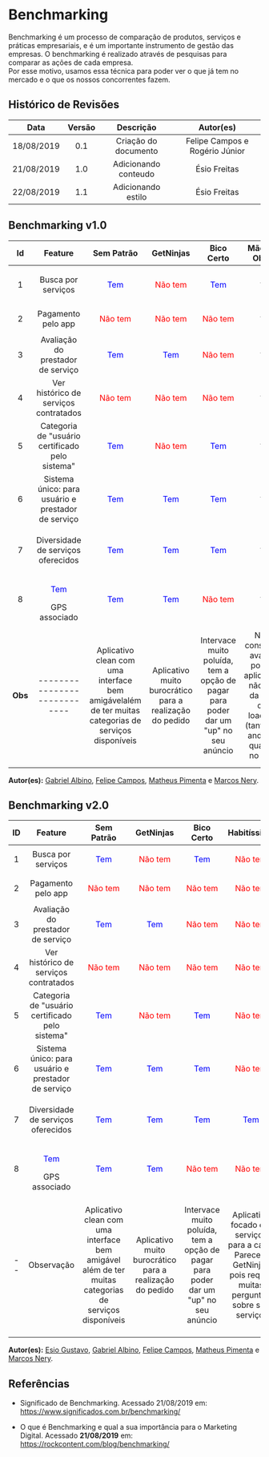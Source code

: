 # Benchmarking

Benchmarking é um processo de comparação de produtos, serviços e práticas empresariais, e é um importante instrumento de gestão das empresas. O benchmarking é realizado através de pesquisas para comparar as ações de cada empresa.
<br/>Por esse motivo, usamos essa técnica para poder ver o que já tem no mercado e o que os nossos concorrentes fazem.

## Histórico de Revisões

|    Data    | Versão |      Descrição       |           Autor(es)            |
| :--------: | :----: | :------------------: | :----------------------------: |
| 18/08/2019 |  0.1   | Criação do documento | Felipe Campos e Rogério Júnior |
| 21/08/2019 |  1.0   | Adicionando conteudo |          Ésio Freitas          |
| 22/08/2019 |  1.1   |  Adicionando estilo  |          Ésio Freitas          |

## Benchmarking v1.0

|   Id    |                      Feature                       |                                              Sem Patrão                                              |                        GetNinjas                         |                                     Bico Certo                                      |                                            Mão de Obra                                             |                                                  Habitíssimo                                                  |  Fast Salon   |                                                             Me Ajuda App                                                              |                                                                      Workana                                                                       |                                                     Freelancers                                                     |           I Prestador           |             99 Frellas             |             Diaríssima             |               Rappi                |
| :-----: | :------------------------------------------------: | :--------------------------------------------------------------------------------------------------: | :------------------------------------------------------: | :---------------------------------------------------------------------------------: | :------------------------------------------------------------------------------------------------: | :-----------------------------------------------------------------------------------------------------------: | :-----------: | :-----------------------------------------------------------------------------------------------------------------------------------: | :------------------------------------------------------------------------------------------------------------------------------------------------: | :-----------------------------------------------------------------------------------------------------------------: | :-----------------------------: | :--------------------------------: | :--------------------------------: | :--------------------------------: |
|    1    |                 Busca por serviços                 |                                   <p style="color: blue;">Tem</p>                                    |            <p style="color: red;">Não tem</p>            |                           <p style="color: blue;">Tem</p>                           |                                                 ?                                                  |                                      <p style="color: red;">Não tem</p>                                       |       ?       |                                                  <p style="color: red;">Não tem</p>                                                   |                                                          <p style="color: blue;">Tem</p>                                                           |                                           <p style="color: blue;">Tem</p>                                           | <p style="color: blue;">Tem</p> |  <p style="color: blue;">Tem</p>   |  <p style="color: blue;">Tem</p>   | <p style="color: red;">Não tem</p> |
|    2    |                 Pagamento pelo app                 |                                  <p style="color: red;">Não tem</p>                                  |            <p style="color: red;">Não tem</p>            |                         <p style="color: red;">Não tem</p>                          |                                                 ?                                                  |                                      <p style="color: red;">Não tem</p>                                       |       ?       |                                                                   ?                                                                   |                                                                         ?                                                                          |                                           <p style="color: blue;">Tem</p>                                           |                ?                |  <p style="color: blue;">Tem</p>   |                 ?                  |  <p style="color: blue;">Tem</p>   |
|    3    |         Avaliação do prestador de serviço          |                                   <p style="color: blue;">Tem</p>                                    |             <p style="color: blue;">Tem</p>              |                         <p style="color: red;">Não tem</p>                          |                                                 ?                                                  |                                      <p style="color: red;">Não tem</p>                                       |       ?       |                                                                   ?                                                                   |                                                                         ?                                                                          |                                           <p style="color: blue;">Tem</p>                                           |                ?                |  <p style="color: blue;">Tem</p>   |  <p style="color: blue;">Tem</p>   |  <p style="color: blue;">Tem</p>   |
|    4    |       Ver histórico de serviços contratados        |                                  <p style="color: red;">Não tem</p>                                  |            <p style="color: red;">Não tem</p>            |                         <p style="color: red;">Não tem</p>                          |                                                 ?                                                  |                                      <p style="color: red;">Não tem</p>                                       |       ?       |                                                    <p style="color: blue;">Tem</p>                                                    |                                                                         ?                                                                          |                                           <p style="color: blue;">Tem</p>                                           |                ?                |  <p style="color: blue;">Tem</p>   |                 ?                  |  <p style="color: blue;">Tem</p>   |
|    5    |  Categoria de "usuário certificado pelo sistema"   |                                   <p style="color: blue;">Tem</p>                                    |            <p style="color: red;">Não tem</p>            |                           <p style="color: blue;">Tem</p>                           |                                                 ?                                                  |                                      <p style="color: red;">Não tem</p>                                       |       ?       |                                                  <p style="color: red;">Não tem</p>                                                   |                                                                         ?                                                                          |                                         <p style="color: red;">Não tem</p>                                          |                ?                |  <p style="color: blue;">Tem</p>   |                 ?                  | <p style="color: red;">Não tem</p> |
|    6    | Sistema único: para usuário e prestador de serviço |                                   <p style="color: blue;">Tem</p>                                    |             <p style="color: blue;">Tem</p>              |                           <p style="color: blue;">Tem</p>                           |                                                 ?                                                  |                                      <p style="color: red;">Não tem</p>                                       |       ?       |                                                  <p style="color: red;">Não tem</p>                                                   |                                                          <p style="color: blue;">Tem</p>                                                           |                                           <p style="color: blue;">Tem</p>                                           | <p style="color: blue;">Tem</p> |  <p style="color: blue;">Tem</p>   |  <p style="color: blue;">Tem</p>   | <p style="color: red;">Não tem</p> |
|    7    |         Diversidade de serviços oferecidos         |                                   <p style="color: blue;">Tem</p>                                    |             <p style="color: blue;">Tem</p>              |                           <p style="color: blue;">Tem</p>                           |                                                 ?                                                  |                                        <p style="color: blue;">Tem</p>                                        |       ?       |                                                  <p style="color: red;">Não tem</p>                                                   |                                                 <p style="color: red;">Não tem</p> (Maioria de TI)                                                 |                                 <p style="color: red;">Não tem</p> (Maioria de TI)                                  | <p style="color: blue;">Tem</p> | <p style="color: red;">Não tem</p> | <p style="color: red;">Não tem</p> | <p style="color: red;">Não tem</p> |
|    8    |   <p style="color: blue;">Tem</p> GPS associado    |                                   <p style="color: blue;">Tem</p>                                    |             <p style="color: blue;">Tem</p>              |                         <p style="color: red;">Não tem</p>                          |                                                 ?                                                  |                                      <p style="color: red;">Não tem</p>                                       |       ?       |                                                    <p style="color: blue;">Tem</p>                                                    |                                                                         ?                                                                          |                                         <p style="color: red;">Não tem</p>                                          | <p style="color: blue;">Tem</p> | <p style="color: red;">Não tem</p> |  <p style="color: blue;">Tem</p>   |  <p style="color: blue;">Tem</p>   |
| **Obs** |            ----------------------------            | Aplicativo clean com uma interface bem amigávelalém de ter muitas categorias de serviços disponíveis | Aplicativo muito burocrático para a realização do pedido | Intervace muito poluída, tem a opção de pagar para poder dar um "up" no seu anúncio | Não consegui avaliar pois o aplicativo não sai da tela de loading (tanto no android quanto no ios) | Aplicativo focado em serviços para a casa. Parece o GetNinjas pois requer muitas perguntas sobre seu serviço. | Site não abre | Aplicativo focado em serviços de limpeza, porém o serviço não foi aceito por ninguém, então não dá pra testar algumas funcionalidades | Apliativo de freelancers, interface pouco agradável e o sistema de cadastro está com bug, os serviços oferecidos são apenas na área de TI e Design | Apliativo de freelancers, parece ser uma comunidade bem ativa, porém os serviços oferecidos são majoritariamente TI |                                 |                                    |                                    |                                    |

**Autor(es):** [Gabriel Albino](https://github.com/gabrielalbino), [Felipe Campos](https://github.com/fepas), [Matheus Pimenta](https://github.com/Matheusss03) e [Marcos Nery](https://github.com/MarcosNBJ).

## Benchmarking v2.0

| ID  |                      Feature                       |                                              Sem Patrão                                               |                           GetNinjas                           |                                     Bico Certo                                      |                                                  Habitíssimo                                                  |                                                             Me Ajuda App                                                              |                                                                      Workana                                                                       |                                                     Freelancers                                                     |
| :-: | :------------------------------------------------: | :---------------------------------------------------------------------------------------------------: | :-----------------------------------------------------------: | :---------------------------------------------------------------------------------: | :-----------------------------------------------------------------------------------------------------------: | :-----------------------------------------------------------------------------------------------------------------------------------: | :------------------------------------------------------------------------------------------------------------------------------------------------: | :-----------------------------------------------------------------------------------------------------------------: |
|  1  |                 Busca por serviços                 |                                    <p style="color: blue;">Tem</p>                                    | <p style="color: red;"><p style="color: red;">Não tem</p></p> |                           <p style="color: blue;">Tem</p>                           |                                      <p style="color: red;">Não tem</p>                                       |                                                  <p style="color: red;">Não tem</p>                                                   |                                                          <p style="color: blue;">Tem</p>                                                           |                                           <p style="color: blue;">Tem</p>                                           |
|  2  |                 Pagamento pelo app                 |                                  <p style="color: red;">Não tem</p>                                   |              <p style="color: red;">Não tem</p>               |                         <p style="color: red;">Não tem</p>                          |                                      <p style="color: red;">Não tem</p>                                       |                                                                   ?                                                                   |                                                                         ?                                                                          |                                           <p style="color: blue;">Tem</p>                                           |
|  3  |         Avaliação do prestador de serviço          |                                   <p   style="color: blue;">Tem</p>                                   |                <p style="color: blue;">Tem</p>                |                         <p style="color: red;">Não tem</p>                          |                                      <p style="color: red;">Não tem</p>                                       |                                                                   ?                                                                   |                                                                         ?                                                                          |                                           <p style="color: blue;">Tem</p>                                           |
|  4  |       Ver histórico de serviços contratados        |                                  <p style="color: red;">Não tem</p>                                   |              <p style="color: red;">Não tem</p>               |                         <p style="color: red;">Não tem</p>                          |                                      <p style="color: red;">Não tem</p>                                       |                                                    <p style="color: blue;">Tem</p>                                                    |                                                                         ?                                                                          |                                           <p style="color: blue;">Tem</p>                                           |
|  5  |  Categoria de "usuário certificado pelo sistema"   |                                    <p style="color: blue;">Tem</p>                                    |              <p style="color: red;">Não tem</p>               |                           <p style="color: blue;">Tem</p>                           |                                      <p style="color: red;">Não tem</p>                                       |                                                  <p style="color: red;">Não tem</p>                                                   |                                                                         ?                                                                          |                                         <p style="color: red;">Não tem</p>                                          |
|  6  | Sistema único: para usuário e prestador de serviço |                                    <p style="color: blue;">Tem</p>                                    |                <p style="color: blue;">Tem</p>                |                           <p style="color: blue;">Tem</p>                           |                                      <p style="color: red;">Não tem</p>                                       |                                                  <p style="color: red;">Não tem</p>                                                   |                                                          <p style="color: blue;">Tem</p>                                                           |                                           <p style="color: blue;">Tem</p>                                           |
|  7  |         Diversidade de serviços oferecidos         |                                    <p style="color: blue;">Tem</p>                                    |                <p style="color: blue;">Tem</p>                |                           <p style="color: blue;">Tem</p>                           |                                        <p style="color: blue;">Tem</p>                                        |                                                  <p style="color: red;">Não tem</p>                                                   |                                                 <p style="color: red;">Não tem</p> (Maioria de TI)                                                 |                                 <p style="color: red;">Não tem</p> (Maioria de TI)                                  |
|  8  |   <p style="color: blue;">Tem</p> GPS associado    |                                    <p style="color: blue;">Tem</p>                                    |                <p style="color: blue;">Tem</p>                |                         <p style="color: red;">Não tem</p>                          |                                      <p style="color: red;">Não tem</p>                                       |                                                    <p style="color: blue;">Tem</p>                                                    |                                                                         ?                                                                          |                                         <p style="color: red;">Não tem</p>                                          |
| --  |                     Observação                     | Aplicativo clean com uma interface bem amigável além de ter muitas categorias de serviços disponíveis |   Aplicativo muito burocrático para a realização do pedido    | Intervace muito poluída, tem a opção de pagar para poder dar um "up" no seu anúncio | Aplicativo focado em serviços para a casa. Parece o GetNinjas pois requer muitas perguntas sobre seu serviço. | Aplicativo focado em serviços de limpeza, porém o serviço não foi aceito por ninguém, então não dá pra testar algumas funcionalidades | Apliativo de freelancers, interface pouco agradável e o sistema de cadastro está com bug, os serviços oferecidos são apenas na área de TI e Design | Apliativo de freelancers, parece ser uma comunidade bem ativa, porém os serviços oferecidos são majoritariamente TI |

**Autor(es):** [Esio Gustavo](https://github.com/EsioFreitas), [Gabriel Albino](https://github.com/gabrielalbino), [Felipe Campos](https://github.com/fepas), [Matheus Pimenta](https://github.com/Matheusss03) e [Marcos Nery](https://github.com/MarcosNBJ).

## Referências

* Significado de Benchmarking. Acessado 21/08/2019 em: <https://www.significados.com.br/benchmarking/>

* O que é Benchmarking e qual a sua importância para o Marketing Digital. Acessado **21/08/2019** em: <https://rockcontent.com/blog/benchmarking/>
